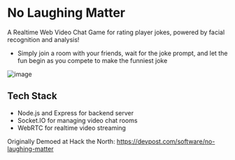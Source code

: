 # No Laughing Matter

A Realtime Web Video Chat Game for rating player jokes, powered by facial recognition and analysis!
- Simply join a room with your friends, wait for the joke prompt, and let the fun begin as you compete to make the funniest joke

![image](https://github.com/AlanWang1/No-Laughing-Matter/assets/43789278/671cb756-960d-417f-8d78-8759e6c3fae7)


## Tech Stack

- Node.js and Express for backend server
- Socket.IO for managing video chat rooms
- WebRTC for realtime video streaming

Originally Demoed at Hack the North:
https://devpost.com/software/no-laughing-matter

